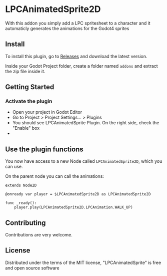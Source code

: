 # LPCAnimatedSprite2D
With this addon you simply add a LPC spritesheet to a character and it automaticly generates the animations for the Godot4 sprites



## Install

To install this plugin, go to [Releases](https://github.com/alextrevisan/LPCAnimatedSprite2D/releases) and download the latest version.

Inside your Godot Project folder, create a folder named `addons` and extract the zip file inside it.


## Getting Started

### Activate the plugin

- Open your project in Godot Editor
- Go to Project > Project Settings... > Plugins
- You should see LPCAnimatedSprite Plugin. On the right side, check the "Enable" box
- 
## Use the plugin functions

You now have access to a new Node called `LPCAnimatedSprite2D`, which you can use.

On the parent node you can call the animations:

```GDScript
extends Node2D

@onready var player = $LPCAnimatedSprite2D as LPCAnimatedSprite2D

func _ready():
	player.play(LPCAnimatedSprite2D.LPCAnimation.WALK_UP)
```

## Contributing

Contributions are very welcome.

## License

Distributed under the terms of the MIT license, "LPCAnimatedSprite" is free and open source software
